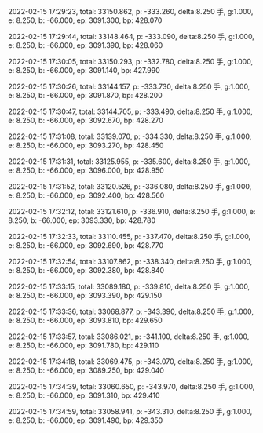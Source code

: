 2022-02-15 17:29:23, total: 33150.862, p: -333.260, delta:8.250 手, g:1.000, e: 8.250, b: -66.000, ep: 3091.300, bp: 428.070

2022-02-15 17:29:44, total: 33148.464, p: -333.090, delta:8.250 手, g:1.000, e: 8.250, b: -66.000, ep: 3091.390, bp: 428.060

2022-02-15 17:30:05, total: 33150.293, p: -332.780, delta:8.250 手, g:1.000, e: 8.250, b: -66.000, ep: 3091.140, bp: 427.990

2022-02-15 17:30:26, total: 33144.157, p: -333.730, delta:8.250 手, g:1.000, e: 8.250, b: -66.000, ep: 3091.870, bp: 428.200

2022-02-15 17:30:47, total: 33144.705, p: -333.490, delta:8.250 手, g:1.000, e: 8.250, b: -66.000, ep: 3092.670, bp: 428.270

2022-02-15 17:31:08, total: 33139.070, p: -334.330, delta:8.250 手, g:1.000, e: 8.250, b: -66.000, ep: 3093.270, bp: 428.450

2022-02-15 17:31:31, total: 33125.955, p: -335.600, delta:8.250 手, g:1.000, e: 8.250, b: -66.000, ep: 3096.000, bp: 428.950

2022-02-15 17:31:52, total: 33120.526, p: -336.080, delta:8.250 手, g:1.000, e: 8.250, b: -66.000, ep: 3092.400, bp: 428.560

2022-02-15 17:32:12, total: 33121.610, p: -336.910, delta:8.250 手, g:1.000, e: 8.250, b: -66.000, ep: 3093.330, bp: 428.780

2022-02-15 17:32:33, total: 33110.455, p: -337.470, delta:8.250 手, g:1.000, e: 8.250, b: -66.000, ep: 3092.690, bp: 428.770

2022-02-15 17:32:54, total: 33107.862, p: -338.340, delta:8.250 手, g:1.000, e: 8.250, b: -66.000, ep: 3092.380, bp: 428.840

2022-02-15 17:33:15, total: 33089.180, p: -339.810, delta:8.250 手, g:1.000, e: 8.250, b: -66.000, ep: 3093.390, bp: 429.150

2022-02-15 17:33:36, total: 33068.877, p: -343.390, delta:8.250 手, g:1.000, e: 8.250, b: -66.000, ep: 3093.810, bp: 429.650

2022-02-15 17:33:57, total: 33086.021, p: -341.100, delta:8.250 手, g:1.000, e: 8.250, b: -66.000, ep: 3091.780, bp: 429.110

2022-02-15 17:34:18, total: 33069.475, p: -343.070, delta:8.250 手, g:1.000, e: 8.250, b: -66.000, ep: 3089.250, bp: 429.040

2022-02-15 17:34:39, total: 33060.650, p: -343.970, delta:8.250 手, g:1.000, e: 8.250, b: -66.000, ep: 3091.310, bp: 429.410

2022-02-15 17:34:59, total: 33058.941, p: -343.310, delta:8.250 手, g:1.000, e: 8.250, b: -66.000, ep: 3091.490, bp: 429.350